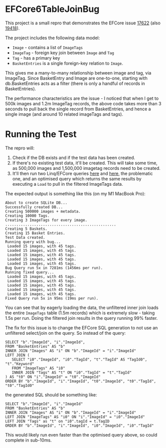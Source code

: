 # EFCore6TableJoinBug
This project is a small repro that demonstrates the EFCore issue [17622](https://github.com/dotnet/efcore/issues/17622) 
(also [19418](https://github.com/dotnet/efcore/issues/19418)).

The project includes the following data model:

* `Image` - contains a list of `ImageTags`
* `ImageTag` - foreign key join between `Image` and `Tag`
* `Tag` - has a primary key
* `BasketEntries` is a single foreign-key relation to `Image`.

This gives me a many-to-many relationship between image and tag, via ImageTag. Since BasketEntry and Image are 
one-to-one, starting with db.BasketEntries acts as a filter (there is only a handful of records in BasketEntries).

The performance characteristics are the issue - I noticed that when I get to 500k images and 1.2m ImageTag 
records, the above code takes more than 3 seconds to pull back the single record from BasketEntries, and hence 
a single image (and around 10 related imageTags and tags).

# Running the Test

The repro will:

1. Check if the DB exists and if the test data has been created. 
2. If there's no existing test data, it'll be created. This will take some time, as 500,000 images and 1,500,000 
   imagetag records need to be created.
3. It'll then run two Linq/EFCore queries [here](https://github.com/Webreaper/EFCore6TableJoinBug/blob/main/EFCore6JoinRepro/Program.cs#L55)
   and [here](https://github.com/Webreaper/EFCore6TableJoinBug/blob/main/EFCore6JoinRepro/Program.cs#L77), the 
   problematic one, and an optimised query which returns the same results by executing a `Load` to pull in the filtered ImageTags data.

The expected output is something like this (on my M1 MacBook Pro):

```
About to create SQLite DB...
Successfully created DB...
Creating 500000 images + metadata.
Creating 10000 Tags.
Creating 3 ImageTags for every image.
..................................................
Creating 5 Baskets.
Creating 15 Basket Entries.
Test Data created.
Running query with bug...
 Loaded 15 images, with 45 tags.
 Loaded 15 images, with 45 tags.
 Loaded 15 images, with 45 tags.
 Loaded 15 images, with 45 tags.
 Loaded 15 images, with 45 tags.
Bug Query run 5x in 7281ms (1456ms per run).
Running fixed query...
 Loaded 15 images, with 45 tags.
 Loaded 15 images, with 45 tags.
 Loaded 15 images, with 45 tags.
 Loaded 15 images, with 45 tags.
 Loaded 15 images, with 45 tags.
Fixed Query run 5x in 95ms (19ms per run).
```

You can see that by eagerly loading the data, the unfiltered inner join loads the entire `ImageTags` table 
(1.5m records) which is extremely slow - taking 1.5s per run. Doing the filtered join results in the query 
running 99% faster.

The fix for this issue is to change the EFCore SQL generation to not use an unfiltered select/join on the
query. So instead of the query:

```
SELECT "b"."ImageId", "i"."ImageId",
FROM "BasketEntries" AS "b"
INNER JOIN "Images" AS "i" ON "b"."ImageId" = "i"."ImageId"
LEFT JOIN (
   SELECT "i0"."ImageId", "i0"."TagId", "t"."TagId" AS "TagId0", "t"."Keyword"
   FROM "ImageTags" AS "i0"
   INNER JOIN "Tags" AS "t" ON "i0"."TagId" = "t"."TagId"
) AS "t0" ON "i"."ImageId" = "t0"."ImageId"
ORDER BY "b"."ImageId", "i"."ImageId", "t0"."ImageId", "t0"."TagId", "t0"."TagId0"
```
the generated SQL should be something like:
```
SELECT "b"."ImageId", "i"."ImageId"
FROM "BasketEntries" AS "b"
INNER JOIN "Images" AS "i" ON "b"."ImageId" = "i"."ImageId"
LEFT JOIN "ImageTags" AS "i0" ON "i"."ImageId" = "i0"."ImageId"
LEFT JOIN "Tags" as "t" on "i0".tagId = t.TagID
ORDER BY "b"."ImageId", "i"."ImageId", "i0"."ImageId", "i0"."TagId"
```
This would likely run even faster than the optimised query above, so could complete in sub-10ms.
